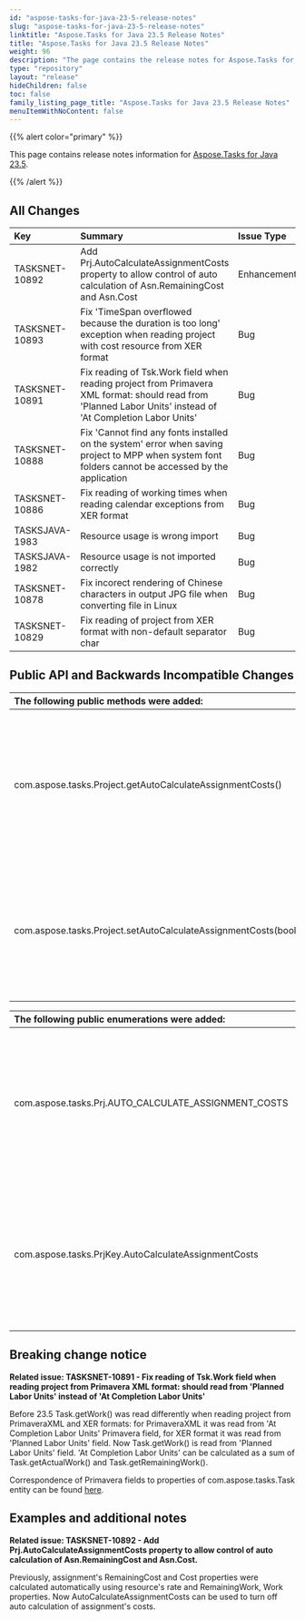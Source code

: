 ```yaml
---
id: "aspose-tasks-for-java-23-5-release-notes"
slug: "aspose-tasks-for-java-23-5-release-notes"
linktitle: "Aspose.Tasks for Java 23.5 Release Notes"
title: "Aspose.Tasks for Java 23.5 Release Notes"
weight: 96
description: "The page contains the release notes for Aspose.Tasks for Java 23.5."
type: "repository"
layout: "release"
hideChildren: false
toc: false
family_listing_page_title: "Aspose.Tasks for Java 23.5 Release Notes"
menuItemWithNoContent: false
---
```


{{% alert color="primary" %}} 

This page contains release notes information for [Aspose.Tasks for Java 23.5](https://releases.aspose.com/tasks/java/new-releases/aspose.tasks-for-java-23.5/).

{{% /alert %}}

## **All Changes**
|**Key**|**Summary**|**Issue Type**|
| :- | :- | :- |
| TASKSNET-10892 | Add Prj.AutoCalculateAssignmentCosts property to allow control of auto calculation of Asn.RemainingCost and Asn.Cost | Enhancement |
| TASKSNET-10893 | Fix 'TimeSpan overflowed because the duration is too long' exception when reading project with cost resource from XER format | Bug |
| TASKSNET-10891 | Fix reading of Tsk.Work field when reading project from Primavera XML format: should read from 'Planned Labor Units' instead of 'At Completion Labor Units' | Bug |
| TASKSNET-10888 | Fix 'Cannot find any fonts installed on the system' error when saving project to MPP when system font folders cannot be accessed by the application | Bug |
| TASKSNET-10886 | Fix reading of working times when reading calendar exceptions from XER format | Bug |
| TASKSJAVA-1983 | Resource usage is wrong import | Bug |
| TASKSJAVA-1982 | Resource usage is not imported correctly | Bug |
| TASKSNET-10878 | Fix incorect rendering of Chinese characters in output JPG file when converting file in Linux | Bug |
| TASKSNET-10829 | Fix reading of project from XER format with non-default separator char | Bug |

## **Public API and Backwards Incompatible Changes**

|**The following public methods were added:**|**Description**|
| :- | :- |
| com.aspose.tasks.Project.getAutoCalculateAssignmentCosts() | Gets whether assignment cost and remaining cost should be auto calculated using assignment's work and resource rates. |
| com.aspose.tasks.Project.setAutoCalculateAssignmentCosts(boolean) | Sets whether assignment cost and remaining cost should be auto calculated using assignment's work and resource rates. |

|**The following public enumerations were added:**|**Description**|
| :- | :- |
| com.aspose.tasks.Prj.AUTO_CALCULATE_ASSIGNMENT_COSTS | Determines whether assignment cost and remaining cost should be auto calculated using assignment's work and resource rates. |
| com.aspose.tasks.PrjKey.AutoCalculateAssignmentCosts | Determines whether assignment cost and remaining cost should be auto calculated using assignment's work and resource rates. |

## **Breaking change notice**

**Related issue: TASKSNET-10891 - Fix reading of Tsk.Work field when reading project from Primavera XML format: should read from 'Planned Labor Units' instead of 'At Completion Labor Units'**

Before 23.5 Task.getWork() was read differently when reading project from PrimaveraXML and XER formats:
for PrimaveraXML it was read from 'At Completion Labor Units' Primavera field, for XER format it was read from 'Planned Labor Units' field. Now Task.getWork() is read from  'Planned Labor Units' field. 'At Completion Labor Units' can be calculated as a sum of Task.getActualWork() and Task.getRemainingWork().

Correspondence of Primavera fields to properties of com.aspose.tasks.Task entity can be found [here](https://docs.aspose.com/tasks/net/primavera-formats/properties-mapping/).

## **Examples and additional notes**

**Related issue: TASKSNET-10892 - Add Prj.AutoCalculateAssignmentCosts property to allow control of auto calculation of Asn.RemainingCost and Asn.Cost.**

Previously, assignment's RemainingCost and Cost properties were calculated automatically using resource's rate and RemainingWork, Work properties.
Now AutoCalculateAssignmentCosts can be used to turn off auto calculation of assignment's costs.
